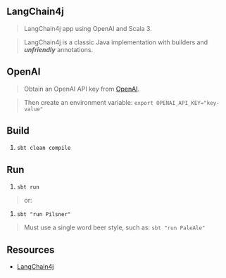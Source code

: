 LangChain4j
-----------
>LangChain4j app using OpenAI and Scala 3.

>LangChain4j is a classic Java implementation with builders and ***unfriendly*** annotations.

OpenAI
------
>Obtain an OpenAI API key from [OpenAI](https://openai.com/api/).

>Then create an environment variable: ```export OPENAI_API_KEY="key-value"```

Build
-----
1. ```sbt clean compile```

Run
---
1. ```sbt run```
>or:
1. ```sbt "run Pilsner"```
>Must use a single word beer style, such as: ```sbt "run PaleAle"```

Resources
---------
* [LangChain4j](https://docs.langchain4j.dev/intro)